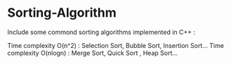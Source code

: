 # Sorting-Algorithm

Include some commond sorting algorithms implemented in C++ :

Time complexity O(n^2) : Selection Sort, Bubble Sort, Insertion Sort...
Time complexity O(nlogn) : Merge Sort, Quick Sort , Heap Sort...
